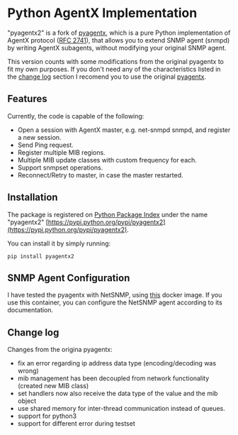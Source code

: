 
# Python AgentX Implementation

"pyagentx2" is a fork of [pyagentx](https://github.com/hosthvo/pyagentx), which is a pure Python implementation of AgentX protocol ([RFC 2741](http://www.ietf.org/rfc/rfc2741.txt)), that
allows you to extend SNMP agent (snmpd) by writing AgentX subagents, without modifying your original SNMP agent.

This version counts with some modifications from the original pyagentx to fit my own purposes. If you don't need any of the characteristics listed in the [change log](#change-log) section I recomend you to use the original [pyagentx](https://github.com/hosthvo/pyagentx).


## Features

Currently, the code is capable of the following:

* Open a session with AgentX master, e.g. net-snmpd snmpd, and register a new session.
* Send Ping request.
* Register multiple MIB regions.
* Multiple MIB update classes with custom frequency for each.
* Support snmpset operations.
* Reconnect/Retry to master, in case the master restarted.


## Installation

The package is registered on [Python Package Index](https://pypi.python.org/) under the name  "pyagentx2" [https://pypi.python.org/pypi/pyagentx2](https://pypi.python.org/pypi/pyagentx2).

You can install it by simply running:

    pip install pyagentx2

## SNMP Agent Configuration

I have tested the pyagentx with NetSNMP, using [this](https://hub.docker.com/r/jslarraz/netsnmp) docker image. If you use this container, you can configure the NetSNMP agent according to its documentation.

## Change log

Changes from the origina pyagentx:
* fix an error regarding ip address data type (encoding/decoding was wrong)
* mib management has been decoupled from network functionality (created new MIB class)
* set handlers now also receive the data type of the value and the mib object
* use shared memory for inter-thread communication instead of queues.
* support for python3
* support for different error during testset
